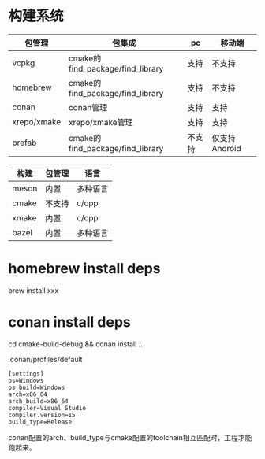 
# 构建系统

包管理| 包集成 | pc | 移动端
---|---|---|---
vcpkg| cmake的find_package/find_library |支持|不支持
homebrew | cmake的find_package/find_library |支持|不支持
conan | conan管理|支持|支持
xrepo/xmake| xrepo/xmake管理|支持|支持
prefab|cmake的find_package/find_library |不支持|仅支持Android

构建| 包管理 | 语言 
---|---|---
meson| 内置| 多种语言
cmake| 不支持|c/cpp
xmake| 内置|c/cpp
bazel| 内置 |多种语言

# homebrew install deps
brew install xxx

# conan install deps
cd cmake-build-debug && conan install ..

.conan/profiles/default
```
[settings]
os=Windows
os_build=Windows
arch=x86_64
arch_build=x86_64
compiler=Visual Studio
compiler.version=15
build_type=Release
```
conan配置的arch、build_type与cmake配置的toolchain相互匹配时，工程才能跑起来。
